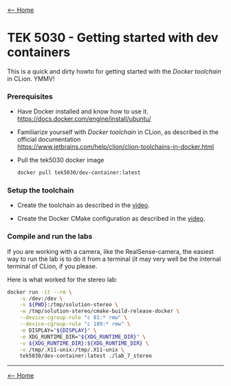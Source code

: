 [<-- Home](/)

# TEK 5030 - Getting started with dev containers

This is a quick and dirty howto for getting started with the _Docker toolchain_ in CLion. YMMV!


### Prerequisites

- Have Docker installed and know how to use it.   
  https://docs.docker.com/engine/install/ubuntu/

- Familiarize yourself with _Docker toolchain_ in CLion, as described in the official documentation   
  https://www.jetbrains.com/help/clion/clion-toolchains-in-docker.html

- Pull the tek5030 docker image  

  ```bash
  docker pull tek5030/dev-container:latest
  ```

### Setup the toolchain

- Create the toolchain as described in the [video].

- Create the Docker CMake configuration as described in the [video].

### Compile and run the labs

If you are working with a camera, like the RealSense-camera, the easiest way to run the lab is to do it from a terminal (it may very well be the internal terminal of CLion, if you please.

Here is what worked for the stereo lab:

```bash
docker run -it --rm \
    -v /dev:/dev \
    -v ${PWD}:/tmp/solution-stereo \
    -w /tmp/solution-stereo/cmake-build-release-docker \
    --device-cgroup-rule "c 81:* rmw" \
    --device-cgroup-rule "c 189:* rmw" \
    -e DISPLAY="${DISPLAY}" \
    -e XDG_RUNTIME_DIR="${XDG_RUNTIME_DIR}" \
    -v ${XDG_RUNTIME_DIR}:${XDG_RUNTIME_DIR} \
    -v /tmp/.X11-unix:/tmp/.X11-unix \
    tek5030/dev-container:latest ./lab_7_stereo
```


---

[<-- Home](/)

[video]: https://www.jetbrains.com/help/clion/clion-toolchains-in-docker.html

